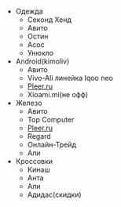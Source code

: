 - Одежда  
	- Секонд Хенд  
	- Авито
	- Остин  
	- Асос  
	- Унюкло  
- Android(kimoliv)
	- Авито
	- Vivo-Ali линейка Iqoo neo  
	- [Pleer.ru](http://2%29pleer.ru/)  
	- Xioami.mi(не офф)  
- Железо  
	- Авито
	- Top Computer  
	- [Pleer.ru](http://2%29pleer.ru/)  
	- Regard  
	- Онлайн-Трейд  
	- Али  
- Кроссовки
	- Кинаш  
	- Анта  
	- Али  
	- Адидас(скидки)    
